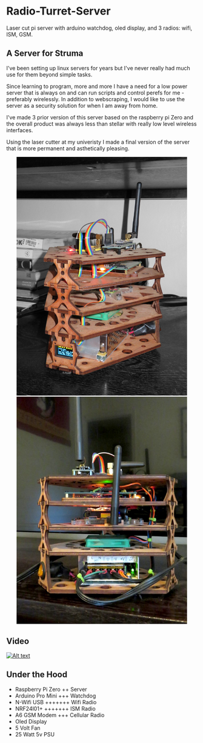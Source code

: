 # Radio-Turret-Server
Laser cut pi server with arduino watchdog, oled display, and 3 radios: wifi, ISM, GSM. 

## A Server for Struma
I've been setting up linux servers for years but I've never really had much use for them beyond simple tasks. 

Since learning to program, more and more I have a need for a low power server that is always on and can run scripts and control perefs for me -preferably wirelessly.
In addition to webscraping, I would like to use the server as a security solution for when I am away from home.

I've made 3 prior version of this server based on the raspberry pi Zero and the overall product was always less than stellar with really low level wireless interfaces. 

Using the laser cutter at my univeristy I made a final version of the server that is more permanent and asthetically pleasing.
<p align="center">
  <img src="IMG_0084.JPG" alt="serv"  width="450" />
  <img src="rearee.jpg" alt="offst" width="450" />
</p>

## Video
[![Alt text](https://img.youtube.com/vi/tIXFSqrmR5g/0.jpg)](https://www.youtube.com/watch?v=tIXFSqrmR5g)

## Under the Hood
*  Raspberry Pi Zero  ++ Server
*  Arduino Pro Mini   +++ Watchdog
*  N-Wifi USB         +++++++ Wifi Radio
*  NRF24l01+          +++++++ ISM Radio
*  A6 GSM Modem       +++ Cellular Radio
*  Oled Display 
*  5 Volt Fan
*  25 Watt 5v PSU
